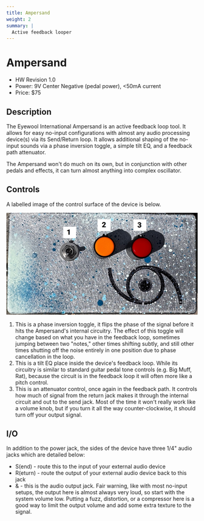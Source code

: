 ```yaml
---
title: Ampersand
weight: 2
summary: |
  Active feedback looper
---
```


# Ampersand
- HW Revision 1.0
- Power: 9V Center Negative (pedal power), <50mA current 
- Price: $75

## Description 
The Eyewool International Ampersand is an active feedback loop tool. It allows for easy no-input configurations with almost any audio processing device(s) via its Send/Return loop. It allows additional shaping of the no-input sounds via a phase inversion toggle, a simple tilt EQ, and a feedback path attenuator. 

The Ampersand won't do much on its own, but in conjunction with other pedals and effects, it can turn almost anything into complex oscillator. 

## Controls
A labelled image of the control surface of the device is below. 

<img src="./boxtop.jpg">

1. This is a phase inversion toggle, it flips the phase of the signal before it hits the Ampersand's internal circuitry. The effect of this toggle will change based on what you have in the feedback loop, sometimes jumping between two "notes," other times shifting subtly, and still other times shutting off the noise entirely in one position due to phase cancellation in the loop. 
2. This is a tilt EQ place inside the device's feedback loop. While its circuitry is similar to standard guitar pedal tone controls (e.g. Big Muff, Rat), because the circuit is in the feedback loop it will often more like a pitch control. 
3. This is an attenuator control, once again in the feedback path. It controls how much of signal from the return jack makes it through the internal circuit and out to the send jack. Most of the time it won't really work like a volume knob, but if you turn it all the way counter-clockwise, it should turn off your output signal. 

## I/O
In addition to the power jack, the sides of the device have three 1/4" audio jacks which are detailed below: 

- S(end) - route this to the input of your external audio device
- R(eturn) - route the output of your external audio device back to this jack
- & - this is the audio output jack. Fair warning, like with most no-input setups, the output here is almost always very loud, so start with the system volume low. Putting a fuzz, distortion, or a compressor here is a good way to limit the output volume and add some extra texture to the signal. 